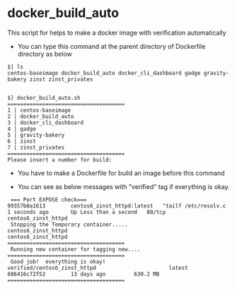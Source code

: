 # docker_build_auto
This script for helps to make a docker image with verification automatically 

* You can type this command at the parent directory of Dockerfile directory as below

```
$] ls 
centos-baseimage docker_build_auto docker_cli_dashboard gadge gravity-bakery zinst zinst_privates


$] docker_build_auto.sh
=====================================
1 | centos-baseimage
2 | docker_build_auto
3 | docker_cli_dashboard
4 | gadge
5 | gravity-bakery
6 | zinst
7 | zinst_privates
=====================================
Please insert a number for build:

```

* You have to make a Dockerfile for build an image before this command

* You can see as below messages with "verified" tag if everything is okay.
```
 === Port EXPOSE check===
99357b0a1613        centos6_zinst_httpd:latest   "tailf /etc/resolv.c   1 seconds ago       Up Less than a second   80/tcp              centos6_zinst_httpd   
 Stopping the Temporary container.....
centos6_zinst_httpd
centos6_zinst_httpd
=====================================
 Running new container for tagging new....
=====================================
 Good job!  everything is okay!
verified/centos6_zinst_httpd                       latest              686416c72f52        13 days ago         630.2 MB
=====================================

```
